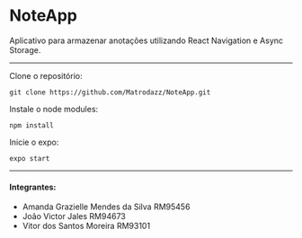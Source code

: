 # NoteApp
Aplicativo para armazenar anotações utilizando React Navigation e Async Storage.

---

Clone o repositório:

`git clone https://github.com/Matrodazz/NoteApp.git`

Instale o node modules:

`npm install`

Inicie o expo:

`expo start`


---
#### Integrantes:

* Amanda Grazielle Mendes da Silva RM95456
* João Victor Jales RM94673
* Vitor dos Santos Moreira RM93101
